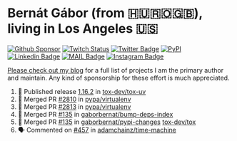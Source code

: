 # Bernát Gábor (from 🇭🇺🇷🇴🇬🇧), living in Los Angeles 🇺🇸

[![Github Sponsor](https://img.shields.io/static/v1?label=Sponsor&message=%E2%9D%A4&logo=GitHub&link=https://github.com/sponsors/gaborbernat&style=flat-square)](https://github.com/sponsors/gaborbernat)
[![Twitch Status](https://img.shields.io/twitch/status/gaborbernat?style=flat-square)](https://www.twitch.tv/gaborbernat)
[![Twitter Badge](https://img.shields.io/badge/-@gjbernat-1ca0f1?style=flat-square&labelColor=1ca0f1&logo=twitter&logoColor=white&link=https://twitter.com/gjbernat)](https://twitter.com/gjbernat)
[![PyPI](https://img.shields.io/badge/-gaborbernat-0073b7?style=flat-square&logo=Python&logoColor=white&link=https://pypi.org/user/gaborbernat/)](https://pypi.org/user/gaborbernat/)
[![Linkedin Badge](https://img.shields.io/badge/-gaborbernat-blue?style=flat-square&logo=Linkedin&logoColor=white&link=https://www.linkedin.com/in/gaborbernat/)](https://www.linkedin.com/in/gaborbernat/)
[![MAIL Badge](https://img.shields.io/badge/-gaborjbernat@gmail.com-c14438?style=flat-square&logo=Gmail&logoColor=white&link=mailto:gaborjbernat@gmail.com)](mailto:gaborjbernat@gmail.com)
[![Instagram Badge](https://img.shields.io/badge/-@gabor__bernat-845EC2?style=flat-square&labelColor=white&logo=Instagram&link=https://instagram.com/gabor_bernat/)](https://instagram.com/gabor_bernat)

[Please check out my blog](https://bernat.tech/about/) for a full list of projects I am the primary author and maintain.
Any kind of sponsorship for these effort is much appreciated.

<!--START_SECTION:activity-->

1. 🚀 Published release [1.16.2](https://github.com/tox-dev/tox-uv/releases/tag/1.16.2) in [tox-dev/tox-uv](https://github.com/tox-dev/tox-uv)
2. 🎉 Merged PR [#2810](https://github.com/pypa/virtualenv/pull/2810) in [pypa/virtualenv](https://github.com/pypa/virtualenv)
3. 🎉 Merged PR [#2813](https://github.com/pypa/virtualenv/pull/2813) in [pypa/virtualenv](https://github.com/pypa/virtualenv)
4. 🎉 Merged PR [#135](https://github.com/gaborbernat/bump-deps-index/pull/135) in [gaborbernat/bump-deps-index](https://github.com/gaborbernat/bump-deps-index)
5. 🎉 Merged PR [#135](https://github.com/gaborbernat/pypi-changes/pull/135) in [gaborbernat/pypi-changes](https://github.com/gaborbernat/pypi-changes)
   [tox-dev/tox](https://github.com/tox-dev/tox)
5. 🗣 Commented on [#457](https://github.com/adamchainz/time-machine/pull/457#issuecomment-2197730644) in
[adamchainz/time-machine](https://github.com/adamchainz/time-machine)
<!--END_SECTION:activity-->
